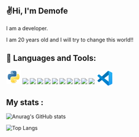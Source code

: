 ## ✌️Hi, I'm Demofe

I am a developer.

I am 20 years old and I will try to change this world!!


## 🧰 Languages and Tools:
<p>
<img height="40" src="https://raw.githubusercontent.com/devicons/devicon/master/icons/python/python-original.svg">
<img height="40" src="https://cdn-icons-png.flaticon.com/512/5968/5968322.png">
<img height="40" src="https://cdn-icons-png.flaticon.com/512/919/919832.png">
<img height="40" src="https://cdn-icons-png.flaticon.com/512/1532/1532556.png">
<img height="40" src="https://cdn-icons-png.flaticon.com/512/732/732190.png">
<img height="40" src="https://www.freepnglogos.com/uploads/javascript-png/javascript-vector-logo-yellow-png-transparent-javascript-vector-12.png">
<img height="40" src="https://www.freeiconspng.com/uploads/c-logo-icon-18.png">
<img height="40" src="https://upload.wikimedia.org/wikipedia/commons/thumb/c/cf/Lua-Logo.svg/2048px-Lua-Logo.svg.png">
<img height="40" src="https://go.dev/blog/go-brand/Go-Logo/PNG/Go-Logo_Blue.png">
<img height="40" src="https://cdn-icons-png.flaticon.com/512/226/226772.png">
<img height="40" src="https://cdn-icons-png.flaticon.com/512/5969/5969059.png">
<img src="https://raw.githubusercontent.com/github/explore/80688e429a7d4ef2fca1e82350fe8e3517d3494d/topics/visual-studio-code/visual-studio-code.png" alt="VS Code" height="40" style="vertical-align:top; margin:4px">
</p>




## My stats :
![Anurag's GitHub stats](https://github-readme-stats.vercel.app/api?username=demofe&show_icons=true&theme=dark)

![Top Langs](https://github-readme-stats.vercel.app/api/top-langs/?username=demofe&theme=tokyonight)
